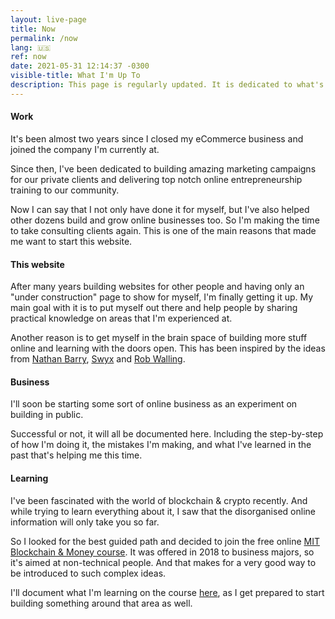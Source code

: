 ```yaml
---
layout: live-page
title: Now
permalink: /now
lang: 🇺🇸
ref: now
date: 2021-05-31 12:14:37 -0300
visible-title: What I'm Up To
description: This page is regularly updated. It is dedicated to what's keeping me busy recently. Inspired by <a href="https://nownownow.com/about">Derek Sivers</a>.
---
```

#### Work

It's been almost two years since I closed my eCommerce business and joined the company I'm currently at.

Since then, I've been dedicated to building amazing marketing campaigns for our private clients and delivering top notch online entrepreneurship training to our community.

Now I can say that I not only have done it for myself, but I've also helped other dozens build and grow online businesses too. So I'm making the time to take consulting clients again. This is one of the main reasons that made me want to start this website.


#### This website
After many years building websites for other people and having only an "under construction" page to show for myself, I'm finally getting it up. My main goal with it is to put myself out there and help people by sharing practical knowledge on areas that I'm experienced at.

Another reason is to get myself in the brain space of building more stuff online and learning with the doors open. This has been inspired by the ideas from [Nathan Barry][nathanbarry], [Swyx][swyx] and [Rob Walling][robwalling].


#### Business

I'll soon be starting some sort of online business as an experiment on building in public.

Successful or not, it will all be documented here. Including the step-by-step of how I'm doing it, the mistakes I'm making, and what I've learned in the past that's helping me this time.

#### Learning

I've been fascinated with the world of blockchain & crypto recently. And while trying to learn everything about it, I saw that the disorganised online information will only take you so far.

So I looked for the best guided path and decided to join the free online [MIT Blockchain & Money course][blockchain-mit]. It was offered in 2018 to business majors, so it's aimed at non-technical people. And that makes for a very good way to be introduced to such complex ideas.

I'll document what I'm learning on the course [here](/blockchain), as I get prepared to start building something around that area as well.


[nathanbarry]: https://nathanbarry.com/consumer-to-creator/
[swyx]: https://www.swyx.io/learn-in-public/
[robwalling]: https://robwalling.com/2015/03/26/the-stairstep-approach-to-bootstrapping/
[blockchain-mit]: https://ocw.mit.edu/courses/sloan-school-of-management/15-s12-blockchain-and-money-fall-2018/index.htm
